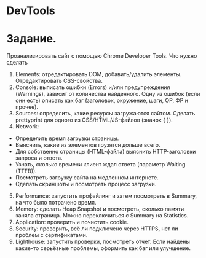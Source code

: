 # DevTools
# Задание.
Проанализировать сайт с помощью Chrome Developer Tools.
Что нужно сделать
1) Elements: отредактировать DOM, добавить/удалить элементы. Отредактировать CSS-свойства.
2) Console: выписать ошибки (Errors) и/или предупреждения (Warnings), зависит от количества найденного. Одну из ошибок (если они есть) описать как баг (заголовок, окружение, шаги, ОР, ФР и прочее).
3) Sources: определить, какие ресурсы загружаются сайтом. Сделать prettyprint для одного из CSS/HTML/JS-файлов (значок { }).
4) Network:
* Определить время загрузки страницы.
* Выяснить, какие из элементов грузятся дольше всего.
* Для собственно страницы (HTML-файла) выяснить HTTP-заголовки запроса и ответа.
* Узнать, сколько времени клиент ждал ответа (параметр Waiting (TTFB)).
* Посмотреть загрузку сайта на медленном интернете.
* Сделать скриншоты и посмотреть процесс загрузки.
5) Performance: запустить профайлинг и затем посмотреть в Summary, на что было потрачено время.
6) Memory: сделать Heap Snapshot и посмотреть, сколько памяти заняла страница. Можно переключиться с Summary на Statistics.
7) Application: проверить и почистить сookie.
8) Security: проверить, всё ли подключено через HTTPS, нет ли проблем с сертификатами.
9) Lighthouse: запустить проверки, посмотреть отчет. Если найдены какие-то серьёзные проблемы, оформить как баг или улучшение.